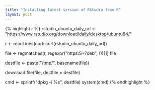 ```yaml
---
title: "Installing latest version of RStudio from R"
layout: post
---
```



{% highlight r %}
rstudio_ubuntu_daily_url <- "https://www.rstudio.org/download/daily/desktop/ubuntu64/"

r <- readLines(curl::curl(rstudio_ubuntu_daily_url))

file <- regmatches(r, regexpr("https\\S+?deb", r))[1]
file

destfile <- paste("/tmp/", basename(file))

download.file(file, destfile = destfile)

cmd <- sprintf("dpkg -i %s", destfile)
system(cmd)
{% endhighlight %}

